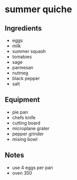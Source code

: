 # summer quiche

## Ingredients

- eggs
- milk
- summer squash
- tomatoes
- sage
- parmesan
- nutmeg
- black pepper
- salt

## Equipment

- pie pan
- chefs knife
- cutting board
- microplane grater
- pepper grinder
- mixing bowl

## Notes

- use 4 eggs per pan
- oven 350
